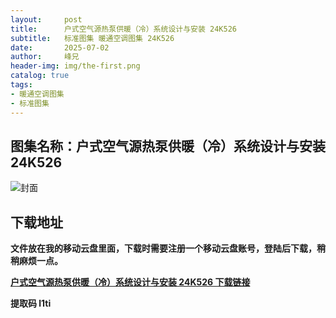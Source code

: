 ```yaml
---
layout:     post
title:      户式空气源热泵供暖（冷）系统设计与安装 24K526
subtitle:   标准图集 暖通空调图集 24K526
date:       2025-07-02
author:     峰兄
header-img: img/the-first.png
catalog: true
tags:
- 暖通空调图集
- 标准图集
---
```

## 图集名称：户式空气源热泵供暖（冷）系统设计与安装 24K526
![封面](https://pic1.imgdb.cn/item/6866203658cb8da5c88b65bf.jpg)


## 下载地址 ##
**文件放在我的移动云盘里面，下载时需要注册一个移动云盘账号，登陆后下载，稍稍麻烦一点。**  
  
[**户式空气源热泵供暖（冷）系统设计与安装 24K526 下载链接**](https://caiyun.139.com/w/i/2nQQWuYT4U0sq)


**提取码 l1ti**

